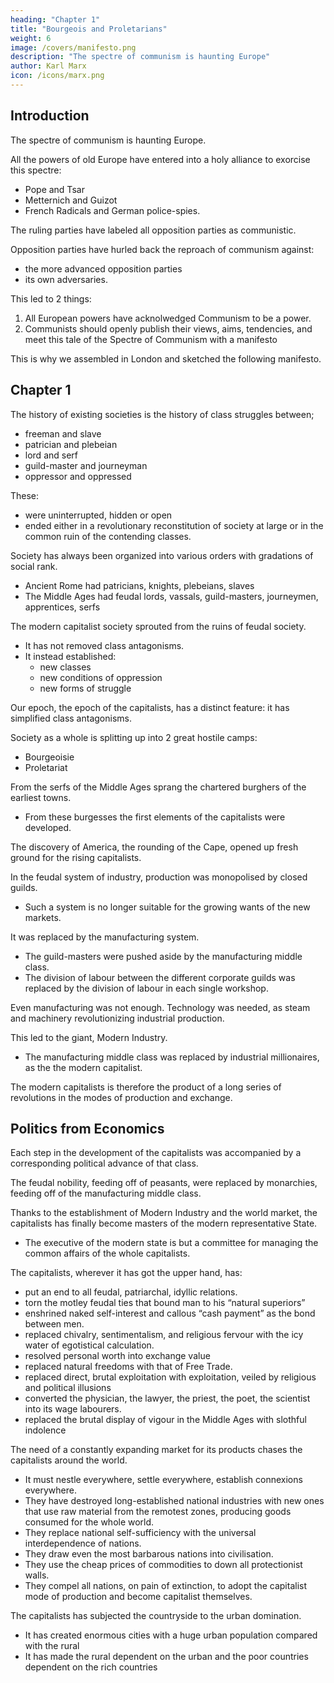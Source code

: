 ```yaml
---
heading: "Chapter 1"
title: "Bourgeois and Proletarians"
weight: 6
image: /covers/manifesto.png
description: "The spectre of communism is haunting Europe"
author: Karl Marx
icon: /icons/marx.png
---
```




## Introduction 


The spectre of communism is haunting Europe. 

All the powers of old Europe have entered into a holy alliance to exorcise this spectre:
- Pope and Tsar
- Metternich and Guizot
- French Radicals and German police-spies.

The ruling parties have labeled all opposition parties as communistic. 

Opposition parties have hurled back the reproach of communism against:
- the more advanced opposition parties
- its own adversaries.

This led to 2 things:

1. All European powers have acknolwedged Communism to be a power.
2. Communists should openly publish their views, aims, tendencies, and meet this tale of the Spectre of Communism with a manifesto

This is why we assembled in London and sketched the following manifesto. 


## Chapter 1

The history of existing societies is the history of class struggles between;
- freeman and slave
- patrician and plebeian
- lord and serf
- guild-master and journeyman
- oppressor and oppressed

These:
- were uninterrupted, hidden or open
- ended either in a revolutionary reconstitution of society at large or in the common ruin of the contending classes.

<!-- In the earlier epochs of history, we find almost everywhere a complicated arrangement of  -->

Society has always been organized into various orders with gradations of social rank. 
- Ancient Rome had patricians, knights, plebeians, slaves
- The Middle Ages had feudal lords, vassals, guild-masters, journeymen, apprentices, serfs

<!-- ; in almost all of these classes, again, subordinate gradations. -->

The modern capitalist society sprouted from the ruins of feudal society. 
- It has not removed class antagonisms. 
- It instead established:
  - new classes
  - new conditions of oppression
  - new forms of struggle

Our epoch, the epoch of the capitalists, has a distinct feature: it has simplified class antagonisms. 

Society as a whole is splitting up into 2 great hostile camps:
- Bourgeoisie
- Proletariat

From the serfs of the Middle Ages sprang the chartered burghers of the earliest towns.
- From these burgesses the first elements of the capitalists were developed.

The discovery of America, the rounding of the Cape, opened up fresh ground for the rising capitalists. 

<!-- The East-Indian and Chinese markets, the colonisation of America, trade with the colonies, the increase in the means of exchange and in commodities generally, gave to commerce, to navigation, to industry, an impulse never before known, 

and thereby, to the revolutionary element in the tottering feudal society, a rapid development. -->

In the feudal system of industry, production was monopolised by closed guilds. 
- Such a system is no longer suitable for the growing wants of the new markets. 

It was replaced by the manufacturing system. 
- The guild-masters were pushed aside by the manufacturing middle class. 
- The division of labour between the different corporate guilds was replaced by the division of labour in each single workshop.

Even <!-- Meantime the markets kept ever growing, the demand ever rising. Even --> manufacturing was not enough. Technology was needed, as steam and machinery revolutionizing industrial production. 

This led to the giant, Modern Industry.
- The manufacturing middle class was replaced by industrial millionaires, as the the modern capitalist.

<!--  the place of the industrial middle class by , the leaders of the whole industrial armies, . -->

<!-- Modern industry has established the world market, for which the discovery of America paved the way. This market has given an immense development to commerce, to navigation, to communication by land. This development has, in its turn, reacted on the extension of industry; and in proportion as industry, commerce, navigation, railways extended, in the same proportion the capitalists developed, increased its capital, and pushed into the background every class handed down from the Middle Ages. -->

The modern capitalists is therefore the product of a long series of revolutions in the modes of production and exchange.


## Politics from Economics

Each step in the development of the capitalists was accompanied by a corresponding political advance of that class. 

The feudal nobility, feeding off of peasants, were replaced by monarchies, feeding off of the manufacturing middle class. 

<!-- An oppressed class under the sway of , an armed and self-governing association in the medieval commune(4): here independent urban republic (as in Italy and Germany); 

there taxable “third estate” of the monarchy (as in France); afterwards, in the period of  proper, serving either the semi-feudal or the absolute monarchy as a counterpoise against the nobility, and, in fact, cornerstone of the great monarchies in general, -->

Thanks to the establishment of Modern Industry and the world market, the capitalists has finally become masters of the modern representative State. 
- The executive of the modern state is but a committee for managing the common affairs of the whole capitalists.

<!-- The capitalists, historically, has played a most revolutionary part. -->

The capitalists, wherever it has got the upper hand, has:
- put an end to all feudal, patriarchal, idyllic relations. 
- torn the motley feudal ties that bound man to his “natural superiors”
- enshrined naked self-interest and callous “cash payment” as the bond between men. 
- replaced chivalry, sentimentalism, and religious fervour with the icy water of egotistical calculation. 
- resolved personal worth into exchange value
- replaced natural freedoms with that of Free Trade.
- replaced direct, brutal exploitation with exploitation, veiled by religious and political illusions
- converted the physician, the lawyer, the priest, the poet, the scientist into its wage labourers.
- replaced the brutal display of vigour in the Middle Ages with slothful indolence 

<!-- The capitalists has torn away from the family its sentimental veil, and has reduced the family relation to a mere money relation. -->


<!-- It has been the first to show what man’s activity can bring about. It has accomplished wonders far surpassing Egyptian pyramids, Roman aqueducts, and Gothic cathedrals; it has conducted expeditions that put in the shade all former Exoduses of nations and crusades.

The capitalists cannot exist without constantly revolutionising the instruments of production, and thereby the relations of production, and with them the whole relations of society. 

Conservation of the old modes of production in unaltered form, was, on the contrary, the first condition of existence for all earlier industrial classes. 

Constant revolutionising of production, uninterrupted disturbance of all social conditions, everlasting uncertainty and agitation distinguish the capitalist epoch from all earlier ones. All fixed, fast-frozen relations, with their train of ancient and venerable prejudices and opinions, are swept away, all new-formed ones become antiquated before they can ossify. All that is solid melts into air, all that is holy is profaned, and man is at last compelled to face with sober senses his real conditions of life, and his relations with his kind. -->

The need of a constantly expanding market for its products chases the capitalists around the world.
- It must nestle everywhere, settle everywhere, establish connexions everywhere.
- They have destroyed long-established national industries with new ones that use raw material from the remotest zones, producing goods consumed for the whole world. 
- They replace national self-sufficiency with the universal interdependence of nations.
- They draw even the most barbarous nations into civilisation.
- They use the cheap prices of commodities to down all protectionist walls. 
- They compel all nations, on pain of extinction, to adopt the capitalist mode of production and become capitalist themselves.

<!-- The capitalists has through its exploitation of the world market given a cosmopolitan character to production and consumption in every country. 

To the great chagrin of Reactionists, it has drawn from under the feet of industry the national ground on which it stood.  -->

<!-- They are dislodged by new industries, whose introduction becomes a life and death question for all civilised nations, by industries that no longer work up indigenous raw material, but  -->


<!--  every quarter of the globe. In place of the old wants, satisfied by the production of the country, we find new wants, requiring for their satisfaction the products of distant lands and climes. In place of the old local and national seclusion and
 -->

<!--   And as in material, so also in intellectual production. 

The intellectual creations of individual nations become common property. National one-sidedness and narrow-mindedness become more and more impossible, and from the numerous national and local literatures, there arises a world literature. -->

<!-- The capitalists, by the rapid improvement of all instruments of production, by the immensely facilitated means of communication, draws all,  -->


<!-- ; it compels them to introduce what it calls civilisation into their midst, i.e., to . In one word, it creates a world after its own image. -->

The capitalists has subjected the countryside to the urban domination. 
- It has created enormous cities with a huge urban population compared with the rural
- It has made the rural dependent on the urban and the poor countries dependent on the rich countries

<!-- , and has thus rescued a considerable part of the population from the idiocy of rural life. Just as it has made the country dependent on the towns, so it has made barbarian and semi-barbarian countries dependent on the civilised ones, nations of peasants on nations of capitalist, the East on the West. -->

